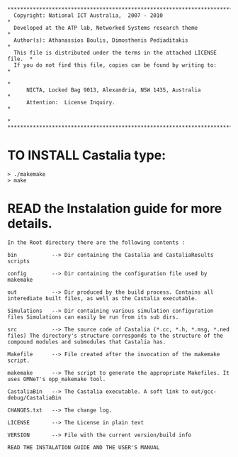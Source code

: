 	 **************************************************************************
 	  Copyright: National ICT Australia,  2007 - 2010                         *
 	  Developed at the ATP lab, Networked Systems research theme              *
 	  Author(s): Athanassios Boulis, Dimosthenis Pediaditakis                 *
 	  This file is distributed under the terms in the attached LICENSE file.  *
 	  If you do not find this file, copies can be found by writing to:        *
 	                                                                          *
 	      NICTA, Locked Bag 9013, Alexandria, NSW 1435, Australia             *
 	      Attention:  License Inquiry.                                        *
 	                                                                          *
 	***************************************************************************


# TO INSTALL Castalia type:
	> ./makemake
	> make

# READ the Instalation guide for more details.

	In the Root directory there are the following contents :
	
	bin           --> Dir containing the Castalia and CastaliaResults scripts
	
	config        --> Dir containing the configuration file used by makemake

	out           --> Dir produced by the build process. Contains all interediate built files, as well as the Castalia executable. 

	Simulations   --> Dir containing various simulation configuration files Simulations can easily be run from its sub dirs. 

	src           --> The source code of Castalia (*.cc, *.h, *.msg, *.ned files) The directory's structure corresponds to the structure of the compound modules and submodules that Castalia has. 

	Makefile      --> File created after the invocation of the makemake script.

	makemake      --> The script to generate the appropriate Makefiles. It uses OMNeT's opp_makemake tool.

	CastaliaBin   --> The Castalia executable. A soft link to out/gcc-debug/CastaliaBin

	CHANGES.txt   --> The change log.

	LICENSE       --> The License in plain text

	VERSION	      --> File with the current version/build info

	READ THE INSTALATION GUIDE AND THE USER'S MANUAL  

